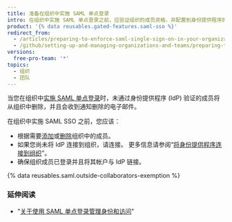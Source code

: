 ```yaml
---
title: 准备在组织中实施 SAML 单点登录
intro: 在组织中实施 SAML 单点登录之前，应验证组织的成员资格，并配置到身份提供程序的连接设置。
product: '{% data reusables.gated-features.saml-sso %}'
redirect_from:
  - /articles/preparing-to-enforce-saml-single-sign-on-in-your-organization
  - /github/setting-up-and-managing-organizations-and-teams/preparing-to-enforce-saml-single-sign-on-in-your-organization
versions:
  free-pro-team: '*'
topics:
  - 组织
  - 团队
---
```

当您在组织中[实施 SAML 单点登录](/articles/enabling-and-testing-saml-single-sign-on-for-your-organization)时，未通过身份提供程序 (IdP) 验证的成员将从组织中删除，并且会收到通知删除的电子邮件。

在组织中实施 SAML SSO 之前，您应该：

- 根据需要[添加](/articles/inviting-users-to-join-your-organization)或[删除](/articles/removing-a-member-from-your-organization)组织中的成员。
- 如果您尚未将 IdP 连接到组织，请连接。 更多信息请参阅“[将身份提供程序连接到组织](/articles/connecting-your-identity-provider-to-your-organization)”。
- 确保组织成员已登录并且将其帐户与 IdP 链接。

{% data reusables.saml.outside-collaborators-exemption %}

### 延伸阅读

- "[关于使用 SAML 单点登录管理身份和访问](/articles/about-identity-and-access-management-with-saml-single-sign-on)"
